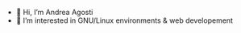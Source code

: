 - 👋 Hi, I’m Andrea Agosti
- 👀 I’m interested in GNU/Linux environments & web developement

<!---
andreagosti9/andreagosti9 is a ✨ special ✨ repository because its `README.md` (this file) appears on your GitHub profile.
You can click the Preview link to take a look at your changes.
--->
